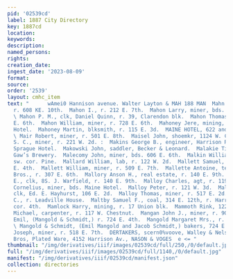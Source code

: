 ```yaml
---
pid: '02539cd'
label: 1887 City Directory
key: 1887cd
location: 
keywords: 
description: 
named_persons: 
rights: 
creation_date: 
ingest_date: '2023-08-09'
format: 
source: 
order: '2539'
layout: cmhc_item
text: "      wAmei0 Hannison avenue. Walter Layton & MAH 188 MAN  Mahn Frank, miner,
  r. 608 KE. 10th.  Mahon I., r. 212 E. 7th.  Mahon Larry, miner, bds. 323 E. 6th.
  \ Mahon P. M., clk, Daniel Quinn, r. 39, Clarendon blk.  Mahon Thomas, lab, r. 404
  E. 6th.  Mahon William, miner, r. 728 E. 6th.  Mahoney Jere, mining, bds. Grand
  Hotel.  Mahoney Martin, blksmith, r. 115 E. 3d.  MAINE HOTEL, 622 and 624 E. 5th.
  \ Mair Robert, miner, r. 501 E. 8th.  Maisel John, shoemkr, 1124 W. Chestnut.  Majors
  S. C., miner, r. 221 W. 2d. :  Makins George B., engineer, Harrison Red. Wks, bdas¥
  Sprague Hotel.  Makowski John, saddler, Becker & Leonard.  Malakie Timothy, bottler,
  Gaw’s Brewery.  Malecomy John, miner, bds. 606 E. 6th.  Malkin William J., r. Chestnut,
  sw. cor. Pine.  Mallard William, lab, r. 122 W. 2d.  Mallett Samuel, miner, r. 136
  E. 4th.  Mallett William, miner, r. 509 E. 7th.  Mallette Antoine, teamster, Williams
  Bros., r. 307 E. 6th.  Mallory Anson H., real estate, r. 140 E. 9th.  Mallory Elmer
  E., clk, 8S. J. Warfield, r. 140 E. 9th.  Malloy Charles, agt, r. 119 W. 4th.  Malloy
  Cornelius, miner, bds. Maine Hotel.  Malloy Peter, r. 121 W. 3d.  Malloy Richard,
  clk, Ed. E. Hayhurst, 106 E. 2d.  Malloy Thomas, miner, r. 517 E. 2d.  Maloney J.
  C., r. Leadville House.  Maltby Samuel F., coal, 314 E. 12th, r. Harrison av., nw.
  cor. 4th.  Mamlock Harry, mining, r. 17 Union blk.  Mammoth Rink, 122 E. 5th.  Mandy
  Michael, carpenter, r. 117 W. Chestnut.  Mangan John J., miner, r. 909 E. 7th.  Mangold
  Emil, (Mangold & Schmidt,) r. 724 E. 4th.  Mangold Margaret Mrs., r. 221 E. 3d.
  \ Mangold & Schmidt, (Emil Mangold and Jacob Schmidt,) bakers, 724 E. 4th.  Mankee
  Joseph, miner, r. 518 E. 7th.  DERTAKERS, scern0%voove, Walley & Nelson                  Rogers
  Bros, Plated Ware, 4152 Harrison Av., NASON & VOGES  e <= "
thumbnail: "/img/derivatives/iiif/images/02539cd/full/250,/0/default.jpg"
full: "/img/derivatives/iiif/images/02539cd/full/1140,/0/default.jpg"
manifest: "/img/derivatives/iiif/02539cd/manifest.json"
collection: directories
---
```

